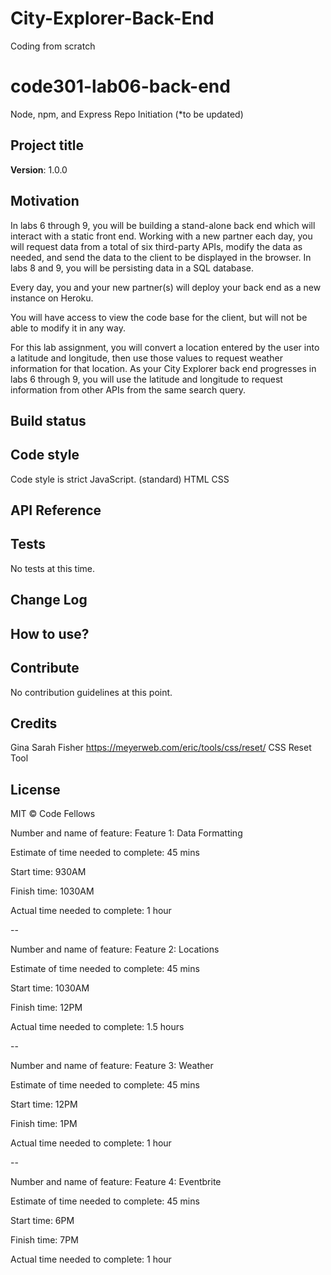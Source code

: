 # City-Explorer-Back-End
Coding from scratch

# code301-lab06-back-end
Node, npm, and Express Repo Initiation (*to be updated) 

## Project title

**Version**: 1.0.0

## Motivation
In labs 6 through 9, you will be building a stand-alone back end which will interact with a static front end. Working with a new partner each day, you will request data from a total of six third-party APIs, modify the data as needed, and send the data to the client to be displayed in the browser. In labs 8 and 9, you will be persisting data in a SQL database.

Every day, you and your new partner(s) will deploy your back end as a new instance on Heroku.

You will have access to view the code base for the client, but will not be able to modify it in any way.

For this lab assignment, you will convert a location entered by the user into a latitude and longitude, then use those values to request weather information for that location. As your City Explorer back end progresses in labs 6 through 9, you will use the latitude and longitude to request information from other APIs from the same search query.


## Build status



## Code style
Code style is strict JavaScript. (standard)
HTML CSS 

## API Reference


## Tests
No tests at this time. 

## Change Log


## How to use?


## Contribute
No contribution guidelines at this point. 

## Credits
Gina 
Sarah Fisher 
https://meyerweb.com/eric/tools/css/reset/ CSS Reset Tool

## License
MIT © Code Fellows

Number and name of feature: Feature 1: Data Formatting

Estimate of time needed to complete: 45 mins

Start time: 930AM

Finish time: 1030AM

Actual time needed to complete: 1 hour

--

Number and name of feature: Feature 2: Locations

Estimate of time needed to complete: 45 mins

Start time: 1030AM

Finish time: 12PM

Actual time needed to complete: 1.5 hours

--

Number and name of feature: Feature 3: Weather

Estimate of time needed to complete: 45 mins

Start time: 12PM

Finish time: 1PM

Actual time needed to complete: 1 hour

--

Number and name of feature: Feature 4: Eventbrite

Estimate of time needed to complete: 45 mins

Start time: 6PM

Finish time: 7PM

Actual time needed to complete: 1 hour